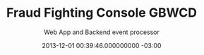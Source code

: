 ---
layout: project
title: Fraud Fighting Console GBWCD 
subtitle: Web App and Backend event processor
date: 2013-12-01 00:39:46.000000000 -03:00
type: post

ext_url: http://www.gastecnologia.com/
img: gbwcd.jpg

categories:
- projects
---